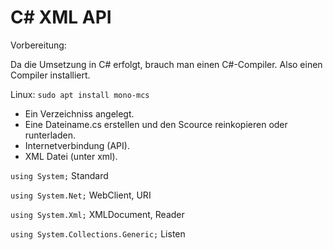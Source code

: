 # C# XML API

Vorbereitung:

Da die Umsetzung in C# erfolgt, brauch man einen C#-Compiler.
Also einen Compiler installiert.

Linux:
`sudo apt install mono-mcs`

- Ein Verzeichniss angelegt.
- Eine Dateiname.cs erstellen und den Scource reinkopieren oder runterladen.
- Internetverbindung (API).
- XML Datei (unter xml).


`using System;` Standard

`using System.Net;` WebClient, URI

`using System.Xml;` XMLDocument, Reader

`using System.Collections.Generic;` Listen
